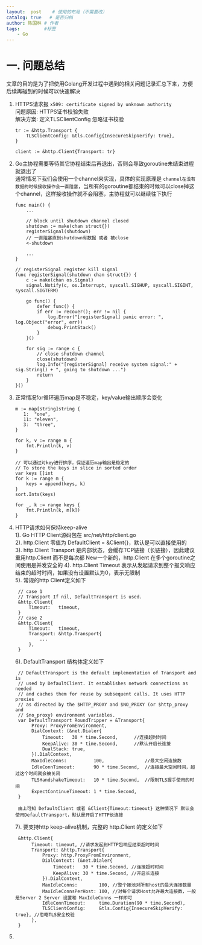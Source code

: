 ```yaml
---
layout:  post    # 使用的布局（不需要改）
catalog: true   # 是否归档
author: 陈国林 # 作者
tags:         #标签
    - Go
---
```


# 一. 问题总结

文章的目的是为了把使用Golang开发过程中遇到的相关问题记录汇总下来，方便后续再碰到的时候可以快速解决

1. HTTPS请求报 `x509: certificate signed by unknown authority`  
   问题原因: HTTPS证书校验失败  
   解决方案: 定义TLSClientConfig 忽略证书校验
   ```
   tr := &http.Transport {
       TLSClientConfig: &tls.Config{InsecureSkipVerify: true},
   }
   
   client := &http.Client{Transport: tr}
   ```
   
2. Go主协程需要等待其它协程结束后再退出，否则会导致goroutine未结束进程就退出了  
   通常情况下我们会使用一个channel来实现，具体的实现原理是 `channel在没有数据的时候接收操作会一直阻塞`，当所有的goroutine都结束的时候可以close掉这个channel，这样接收操作就不会阻塞，主协程就可以继续往下执行
   ```
   func main() {
       ...
    
       // block until shutdown channel closed
       shutdown := make(chan struct{})
       registerSignal(shutdown)
       // 一直阻塞直到shutdown有数据 或者 被close
       <-shutdown
    
       ...
   }

   // registerSignal register kill signal
   func registerSignal(shutdown chan struct{}) {
       c := make(chan os.Signal)
       signal.Notify(c, os.Interrupt, syscall.SIGHUP, syscall.SIGINT, syscall.SIGTERM)

       go func() {
           defer func() {
           if err := recover(); err != nil {
               log.Error("[registerSignal] panic error: ", log.Object("error", err))
               debug.PrintStack()
           }
       }()

       for sig := range c {
 	       // close shutdown channel
           close(shutdown)
           log.Info("[registerSignal] receive system signal:" + sig.String() + ", going to shutdown ...")
           return
       }
   }()
   ```

3. 正常情况for循环遍历map是不稳定，key/value输出顺序会变化
   ```
   m := map[string]string {
      1:  "one",
      11: "eleven",
      3:  "three",
   }
   
   for k, v := range m {
       fmt.Println(k, v)
   }
   
   // 可以通过对key进行排序，保证遍历map输出是稳定的
   // To store the keys in slice in sorted order
   var keys []int
   for k := range m {
       keys = append(keys, k)
   }
   sort.Ints(keys)

   for _, k := range keys {
       fmt.Println(k, m[k])
   }
   ```

4. HTTP请求如何保持keep-alive  
   1). Go HTTP Client源码包在 src/net/http/client.go  
   2). http.Client 零值为 DefaultClient = &Client{}，默认是可以直接使用的  
   3). http.Client Transport 是内部状态，会缓存TCP链接（长链接），因此建议重用http.Client 而不是每次都 New一个新的，http.Client 在多个goroutine之间使用是并发安全的
   4). http.Client Timeout 表示从发起请求到整个报文响应结束的超时时间，如果没有设置默认为0，表示无限制   
   5). 常规的http Client定义如下
      ```
       // case 1 
       // Transport If nil, DefaultTransport is used.
       &http.Client{
           Timeout:   timeout,
       }
       // case 2
       &http.Client{
           Timeout:   timeout,
           Transport: &http.Transport{
               ...
           },
       }
      ```
   6). DefaultTransport 结构体定义如下
      ```
       // DefaultTransport is the default implementation of Transport and is
       // used by DefaultClient. It establishes network connections as needed
       // and caches them for reuse by subsequent calls. It uses HTTP proxies
       // as directed by the $HTTP_PROXY and $NO_PROXY (or $http_proxy and
       // $no_proxy) environment variables.
       var DefaultTransport RoundTripper = &Transport{
            Proxy: ProxyFromEnvironment,               
            DialContext: (&net.Dialer{
 	            Timeout:   30 * time.Second,      //连接超时时间
 	            KeepAlive: 30 * time.Second,      //默认开启长连接
 	            DualStack: true, 
            }).DialContext,
            MaxIdleConns:          100,               //最大空闲连接数
            IdleConnTimeout:       90 * time.Second,  //连接最大空闲时间，超过这个时间就会被关闭
            TLSHandshakeTimeout:   10 * time.Second,  //限制TLS握手使用的时间
            ExpectContinueTimeout: 1 * time.Second,
       }
       
       由上可知 DefaultClient 或者 &Client{Timeout:timeout} 这种情况下 默认会使用DefaultTransport，默认是开启了HTTP长连接
      ```
   7). 要支持http keep-alive机制，完整的 http.Client 的定义如下
      ```
       &http.Client{
            Timeout: timeout, //请求发起到HTTP包响应结束超时时间
            Transport: &http.Transport{
                Proxy: http.ProxyFromEnvironment,
                DialContext: (&net.Dialer{
                    Timeout:   30 * time.Second, //连接超时时间
                    KeepAlive: 30 * time.Second, //开启长连接
                }).DialContext,
                MaxIdleConns:        100, //整个接池对所有host的最大连接数量
                MaxIdleConnsPerHost: 100, //对每个请求Host允许最大连接数，一般是Server 2 Server 设置和 MaxIdleConns 一样即可
                IdleConnTimeout:     time.Duration(90 * time.Second),
                TLSClientConfig:     &tls.Config{InsecureSkipVerify: true}, //忽略TLS安全校验
            },
       }
      ```

5. 
       
       
       
       
   
